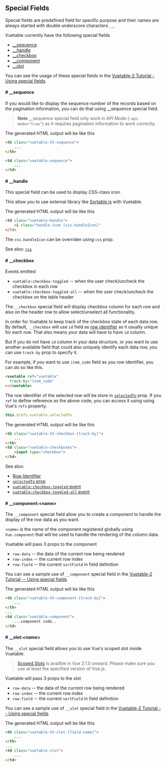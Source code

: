 ## Special Fields

Special fields are predefined field for specific purpose and their names are always started with double underscore characters `__`. 

Vuetable currently have the following special fields
- [__sequence](#-__sequence)
- [__handle](#-__handle)
- [__checkbox](#-__checkbox)
- [__component](#-__component)
- [__slot](#-__slot)

You can see the usage of these special fields in the [Vuetable-2 Tutorial - Using special fields](https://github.com/ratiw/vuetable-2-tutorial/blob/master/doc/lesson-11.md).

#### # __sequence

If you would like to display the sequence number of the records based on the pagination information, you can do that using __sequence special field.

> __Note__
> __sequence special field only work in API Mode (`:api-mode="true"`) as it 
> requires pagination information to work correctly.
 
The generated HTML output will be like this
```html
<th class="vuetable-th-sequence">
    ...
</th>

<td class="vuetable-sequence">
    ...
</td>
```

#### # __handle

This special field can be used to display CSS-class icon.

This allow you to use external library like [Sortable.js]() with Vuetable.

The generated HTML output will be like this
```html
<td class="vuetable-handle">
    <i class="handle-icon [css.handleIcon]"
</td>
```

The `css.handleIcon` can be overriden using `css` prop.

See also: [`css`]()

#### # __checkbox

Events emitted
- `vuetable:checkbox-toggled` -- when the user check/uncheck the checkbox in each row
- `vuetable:checkbox-toggled-all` -- when the user check/uncheck the checkbox on the table header

The `__checkbox` special field will display checkbox column for each row and also on the header row to allow select/unselect all functionality.

In order for Vuetable to keep track of the checkbox state of each data row. By default, `__checkbox` will use `id` field as [row identifier]() as it usually unique for each row. That also means your data will have to have `id` column.

But if you do not have `id` column in your data structure, or you want to use another available field that could also uniquely identify each data row, you can use `track-by` prop to specify it.

For example, if you want to use `item_code` field as you row identifier, you can do so like this.
```html
<vuetable ref="vuetable"
  track-by="item_code"
></vuetable>
```

The row identifier of the selected row will be store in [`selectedTo`]() prop. If you `ref` to define reference as the above code, you can access it using using Vue's `refs` property.
```javascript
this.$refs.vuetable.selectedTo
```

The generated HTML output will be like this
```html
<th class="vuetable-th-checkbox-[track-by]">
    ...
</th>
<td class="vuetable-checkboxes">
    <input type="checkbox">
</td>
```

See also: 
- [Row Identifier]()
- [`selectedTo` prop]()
- [`vuetable:checkbox-toggled` event]()
- [`vuetable:checkbox-toggled-all` event]()

#### # __component:&lt;name>

The `__component` special field allow you to create a component to handle the display of the row data as you want.

`<name>` is the name of the component registered globally using `Vue.component` that will be used to handle the rendering of the column data.

Vuetable will pass 3 props to the component
- `row-data` -- the data of the current row being rendered
- `row-index` -- the current row index 
- `row-field` -- the current `sortField` in field definition

You can see a sample use of `__component` special field in the [Vuetable-2 Tutorial -- Using special fields](https://github.com/ratiw/vuetable-2-tutorial/wiki/lesson-11)

The generated HTML output will be like this
```html
<th class="vuetable-th-component-[track-by]">
    ...
</th>
...
<td class="vuetable-component">
    ...component code..
</td>
```


#### # __slot:&lt;name>

The `__slot` special field allows you to use Vue's scoped slot inside Vuetable.

> [Scoped Slots](https://vuejs.org/v2/guide/components.html#Scoped-Slots) is availble in Vue 2.1.0 onward. Please make sure you use at least the specified version of Vue.js.

Vuetable will pass 3 props to the slot
- `row-data` -- the data of the current row being rendered
- `row-index` -- the current row index 
- `row-field` -- the current `sortField` in field definition

You can see a sample use of `__slot` special field in the [Vuetable-2 Tutorial -- Using special fields](https://github.com/ratiw/vuetable-2-tutorial/blob/master/doc/lesson-11.md)

The generated HTML output will be like this
```html
<th class="vuetable-th-slot-[field-name]">
    ...
</th>
...
<td class="vuetable-slot">
    ...
</td>
```
